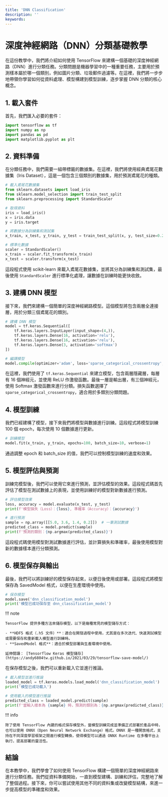 ```yaml
---
title: 'DNN Classification'
description: ''
keywords: 
---
```


# 深度神經網路（DNN）分類基礎教學

在這份教學中，我們將介紹如何使用 TensorFlow 來建構一個基礎的深度神經網路（DNN）進行分類任務。分類問題是機器學習中的一種重要任務，主要用於預測樣本屬於哪一個類別，例如圖片分類、垃圾郵件過濾等。在這裡，我們將一步步地帶領你學習如何從資料處理、模型構建到模型訓練，逐步掌握 DNN 分類的核心概念。

## 1. 載入套件

首先，我們匯入必要的套件：

```py
import tensorflow as tf
import numpy as np
import pandas as pd
import matplotlib.pyplot as plt
```

## 2. 資料準備

在分類任務中，我們需要一組帶標籤的數據集。在這裡，我們將使用經典鳶尾花數據集（Iris Dataset），這是一個包含三個類別的數據集，用於預測鳶尾花的種類。

```py
# 載入鳶尾花數據集
from sklearn.datasets import load_iris
from sklearn.model_selection import train_test_split
from sklearn.preprocessing import StandardScaler

# 取得資料
iris = load_iris()
x = iris.data
y = iris.target

# 將數據分為訓練集和測試集
x_train, x_test, y_train, y_test = train_test_split(x, y, test_size=0.2, random_state=42)

# 標準化數據
scaler = StandardScaler()
x_train = scaler.fit_transform(x_train)
x_test = scaler.transform(x_test)
```

這段程式使用 scikit-learn 來載入鳶尾花數據集，並將其分為訓練集和測試集，最後使用 `StandardScaler` 進行標準化處理，讓數據在訓練時能更快收斂。

## 3. 建構 DNN 模型
接下來，我們來建構一個簡單的深度神經網路模型。這個模型將包含兩層全連接層，用於分類三個鳶尾花的類別。

```py
# 建構 DNN 模型
model = tf.keras.Sequential([
    tf.keras.layers.InputLayer(input_shape=(4,)),
    tf.keras.layers.Dense(16, activation='relu'),
    tf.keras.layers.Dense(16, activation='relu'),
    tf.keras.layers.Dense(3, activation='softmax')
])

# 編譯模型
model.compile(optimizer='adam', loss='sparse_categorical_crossentropy', metrics=['accuracy'])
```

在這裡，我們使用了 `tf.keras.Sequential` 來建立模型，包含兩層隱藏層，每層有 16 個神經元，並使用 ReLU 作激發函數。最後一層是輸出層，有三個神經元，使用 Softmax 激發函數來進行分類。損失函數選擇了 `sparse_categorical_crossentropy`，適合用於多類別分類問題。

## 4. 模型訓練

我們已經建構了模型，接下來我們將模型與數據進行訓練。這段程式將模型訓練 100 個 epoch，每次使用 10 個數據進行更新。

```py
# 訓練模型
model.fit(x_train, y_train, epochs=100, batch_size=10, verbose=1)
```

通過調整 epoch 和 batch_size 的值，我們可以控制模型訓練的速度和效果。

## 5. 模型評估與預測

訓練完模型後，我們可以使用它來進行預測，並評估模型的效果。這段程式碼首先評估了模型在測試數據上的表現，並使用訓練好的模型對新數據進行預測。

```py
# 評估模型效果
loss, accuracy = model.evaluate(x_test, y_test)
print(f'模型損失（Loss）：{loss}, 準確率（Accuracy）：{accuracy}')

# 進行預測
sample = np.array([[5.0, 3.6, 1.4, 0.2]])  # 一筆測試數據
predicted_class = model.predict(sample)
print(f'預測的類別：{np.argmax(predicted_class)}')
```

這段程式碼使用模型對測試數據進行評估，並計算損失和準確率，最後使用模型對新的數據樣本進行分類預測。

## 6. 模型保存與輸出

最後，我們可以將訓練好的模型保存起來，以便日後使用或部署。這段程式將模型保存為 SavedModel 格式，以便在生產環境中使用。

```py
# 保存模型
model.save('dnn_classification_model')
print('模型已成功保存至 dnn_classification_model')
```

!!! note

    TensorFlow 提供多種方法來儲存模型，以下是幾種常見的模型儲存方式：

    - **HDF5 格式（.h5 文件）**：適合在開發過程中使用，尤其是在多次迭代、快速測試模型或需要保存和重新載入模型進行訓練時。
    - **SavedModel 格式**：適合於模型部署與生產環境中使用。

    延伸閱讀： [Tensorflow Keras 模型儲存](https://andy6804tw.github.io/2021/03/29/tensorflow-save-model/)

在保存模型之後，我們可以重新載入它並進行推論。

```py
# 載入模型並進行推論
loaded_model = tf.keras.models.load_model('dnn_classification_model')
print('模型已成功載入')

# 使用載入的模型進行推論
predicted_class = loaded_model.predict(sample)
print(f'當輸入樣本為 {sample} 時，預測的類別為：{np.argmax(predicted_class)}')
```

!!! info

    除了使用 TensorFlow 內建的格式保存模型外，當模型訓練完成並準備正式部署於產品中時，也可以使用 ONNX（Open Neural Network Exchange）格式。ONNX 是一種開放格式，支持在不同深度學習框架之間進行模型轉換，使得模型可以通過 ONNX Runtime 在多種平台上執行，提高部署的靈活性。

## 結論

在本教學中，我們學會了如何使用 TensorFlow 構建一個簡單的深度神經網路來進行分類任務。我們從資料準備開始，一直到模型建構、訓練和評估，完整地了解了整個過程。接下來，你可以嘗試使用其他不同的資料集或改變模型結構，來進一步提高模型的準確度和效果。
